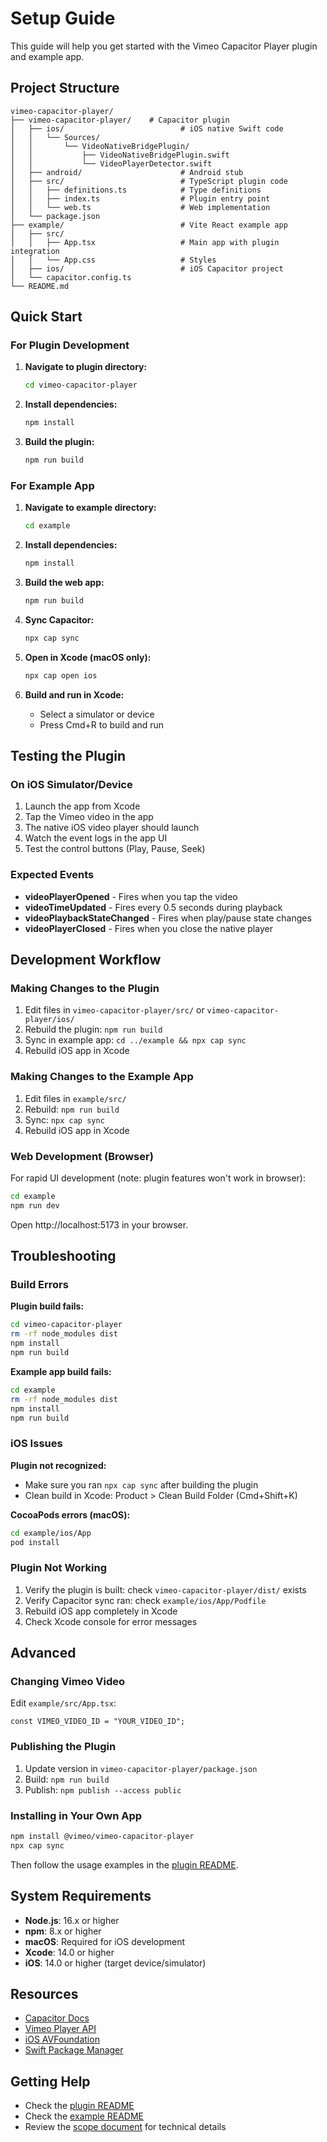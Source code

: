 # Setup Guide

This guide will help you get started with the Vimeo Capacitor Player plugin and example app.

## Project Structure

```
vimeo-capacitor-player/
├── vimeo-capacitor-player/    # Capacitor plugin
│   ├── ios/                          # iOS native Swift code
│   │   └── Sources/
│   │       └── VideoNativeBridgePlugin/
│   │           ├── VideoNativeBridgePlugin.swift
│   │           └── VideoPlayerDetector.swift
│   ├── android/                      # Android stub
│   ├── src/                          # TypeScript plugin code
│   │   ├── definitions.ts            # Type definitions
│   │   ├── index.ts                  # Plugin entry point
│   │   └── web.ts                    # Web implementation
│   └── package.json
├── example/                          # Vite React example app
│   ├── src/
│   │   ├── App.tsx                   # Main app with plugin integration
│   │   └── App.css                   # Styles
│   ├── ios/                          # iOS Capacitor project
│   └── capacitor.config.ts
└── README.md
```

## Quick Start

### For Plugin Development

1. **Navigate to plugin directory:**

   ```bash
   cd vimeo-capacitor-player
   ```

2. **Install dependencies:**

   ```bash
   npm install
   ```

3. **Build the plugin:**
   ```bash
   npm run build
   ```

### For Example App

1. **Navigate to example directory:**

   ```bash
   cd example
   ```

2. **Install dependencies:**

   ```bash
   npm install
   ```

3. **Build the web app:**

   ```bash
   npm run build
   ```

4. **Sync Capacitor:**

   ```bash
   npx cap sync
   ```

5. **Open in Xcode (macOS only):**

   ```bash
   npx cap open ios
   ```

6. **Build and run in Xcode:**
   - Select a simulator or device
   - Press Cmd+R to build and run

## Testing the Plugin

### On iOS Simulator/Device

1. Launch the app from Xcode
2. Tap the Vimeo video in the app
3. The native iOS video player should launch
4. Watch the event logs in the app UI
5. Test the control buttons (Play, Pause, Seek)

### Expected Events

- **videoPlayerOpened** - Fires when you tap the video
- **videoTimeUpdated** - Fires every 0.5 seconds during playback
- **videoPlaybackStateChanged** - Fires when play/pause state changes
- **videoPlayerClosed** - Fires when you close the native player

## Development Workflow

### Making Changes to the Plugin

1. Edit files in `vimeo-capacitor-player/src/` or `vimeo-capacitor-player/ios/`
2. Rebuild the plugin: `npm run build`
3. Sync in example app: `cd ../example && npx cap sync`
4. Rebuild iOS app in Xcode

### Making Changes to the Example App

1. Edit files in `example/src/`
2. Rebuild: `npm run build`
3. Sync: `npx cap sync`
4. Rebuild iOS app in Xcode

### Web Development (Browser)

For rapid UI development (note: plugin features won't work in browser):

```bash
cd example
npm run dev
```

Open http://localhost:5173 in your browser.

## Troubleshooting

### Build Errors

**Plugin build fails:**

```bash
cd vimeo-capacitor-player
rm -rf node_modules dist
npm install
npm run build
```

**Example app build fails:**

```bash
cd example
rm -rf node_modules dist
npm install
npm run build
```

### iOS Issues

**Plugin not recognized:**

- Make sure you ran `npx cap sync` after building the plugin
- Clean build in Xcode: Product > Clean Build Folder (Cmd+Shift+K)

**CocoaPods errors (macOS):**

```bash
cd example/ios/App
pod install
```

### Plugin Not Working

1. Verify the plugin is built: check `vimeo-capacitor-player/dist/` exists
2. Verify Capacitor sync ran: check `example/ios/App/Podfile`
3. Rebuild iOS app completely in Xcode
4. Check Xcode console for error messages

## Advanced

### Changing Vimeo Video

Edit `example/src/App.tsx`:

```tsx
const VIMEO_VIDEO_ID = "YOUR_VIDEO_ID";
```

### Publishing the Plugin

1. Update version in `vimeo-capacitor-player/package.json`
2. Build: `npm run build`
3. Publish: `npm publish --access public`

### Installing in Your Own App

```bash
npm install @vimeo/vimeo-capacitor-player
npx cap sync
```

Then follow the usage examples in the [plugin README](./vimeo-capacitor-player/README.md).

## System Requirements

- **Node.js**: 16.x or higher
- **npm**: 8.x or higher
- **macOS**: Required for iOS development
- **Xcode**: 14.0 or higher
- **iOS**: 14.0 or higher (target device/simulator)

## Resources

- [Capacitor Docs](https://capacitorjs.com/docs)
- [Vimeo Player API](https://developer.vimeo.com/player)
- [iOS AVFoundation](https://developer.apple.com/av-foundation/)
- [Swift Package Manager](https://swift.org/package-manager/)

## Getting Help

- Check the [plugin README](./vimeo-capacitor-player/README.md)
- Check the [example README](./example/README.md)
- Review the [scope document](./scope.md) for technical details
